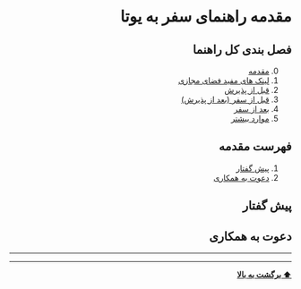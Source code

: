 <div dir="rtl">

# مقدمه راهنمای سفر به یوتا

## فصل بندی کل راهنما
0. [مقدمه](#intro)
1. [لینک های مفید فضای مجازی](/1_links.md)
2. [قبل از پذیرش](/2_Before_Admission.md)
3. [قبل از سفر (بعد از پذیرش)](/3_Before_Travel.md)
4. [بعد از سفر](/4_After_Travel.md)
5. [موارد بیشتر](/5_More.md)

## فهرست مقدمه
1. [پیش گفتار](#پیش-گفتار)
2. [دعوت به همکاری](#دعوت-به-همکاری)


## پیش گفتار

## دعوت به همکاری

---
---
**[⬆ برگشت به بالا](#مقدمه-راهنمای-سفر-به-یوتا)**
</div>
